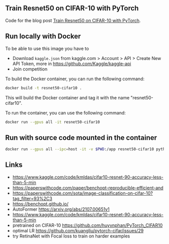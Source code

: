## Train Resnet50 on CIFAR-10 with PyTorch

Code for the blog post [Train Resnet50 on CIFAR-10 with PyTorch]().

## Run locally with Docker 

To be able to use this image you have to 
- Download `kaggle.json` from kaggle.com > Account > API > Create New API Token, more in https://github.com/Kaggle/kaggle-api
- Join competition 

To build the Docker container, you can run the following command:

```bash
docker build -t resnet50-cifar10 .
```

This will build the Docker container and tag it with the name "resnet50-cifar10".

To run the container, you can use the following command:

```bash
docker run --gpus all -it resnet50-cifar10
```

## Run with source code mounted in the container

```bash
docker run --gpus all --ipc=host -it -v $PWD:/app resnet50-cifar10 python /app/resnet50-cifar10.py
```


## Links
- https://www.kaggle.com/code/kmldas/cifar10-resnet-90-accuracy-less-than-5-min
- https://paperswithcode.com/paper/benchopt-reproducible-efficient-and
- https://paperswithcode.com/sota/image-classification-on-cifar-10?tag_filter=93%2C3
- https://benchopt.github.io/
- AutoFormer https://arxiv.org/abs/2107.00651v1
- https://www.kaggle.com/code/kmldas/cifar10-resnet-90-accuracy-less-than-5-min
- pretrained on CIFAR-10 https://github.com/huyvnphan/PyTorch_CIFAR10
- optimal LR https://github.com/kuangliu/pytorch-cifar/issues/29
- try RetinaNet with Focal loss to train on harder examples
